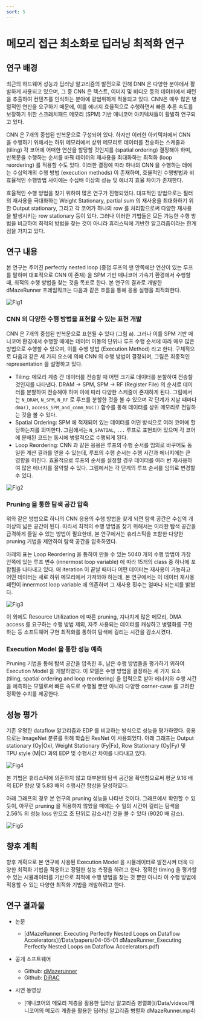 ```yaml
---
sort: 5
---
```


# 메모리 접근 최소화로 딥러닝 최적화 연구

## 연구 배경

최근의 하드웨어 성능과 딥러닝 알고리즘의 발전으로 인해 DNN 은 다양한 분야에서 활발하게 사용되고 있으며, 그 중 CNN 은 텍스트, 이미지 및 비디오 등의 데이터에서 패턴을 추출하여 컨텐츠를 인식하는 분야에 광범위하게 적용되고 있다. CNN은 매우 많은 병렬적인 연산을 요구하기 때문에, 이를 에너지 효율적으로 수행하면서 빠른 추론 속도를 보장하기 위한 스크래치패드 메모리 (SPM) 기반 매니코어 아키텍처들이 활발히 연구되고 있다.

CNN 은 7개의 중첩된 반복문으로 구성되어 있다. 하지만 이러한 아키텍처에서 CNN 을 수행하기 위해서는 하위 메모리에서 상위 메모리로 데이터를 전송하는 스케줄과 (tiling) 각 코어에 어떠한 연산을 할당할 것인지를 (spatial ordering) 결정해야 하며, 반복문을 수행하는 순서를 바꿔 데이터의 재사용을 최대화하는 최적화 (loop reordering) 를 적용할 수도 있다. 이러한 결정에 따라 하나의 CNN 을 수행하는 데에는 수십억개의 수행 방법 (execution methods) 이 존재하며, 효율적인 수행방법과 비효율적인 수행방법 사이에는 수십배 이상의 성능 및 에너지 효율 차이가 존재한다.

효율적인 수행 방법을 찾기 위하여 많은 연구가 진행되었다. 대표적인 방법으로는 필터의 재사용을 극대화하는 Weight Stationary, partial sum 의 재사용을 최대화하기 위한 Output stationary, 그리고 각 코어가 하나의 row 를 처리함으로써 다양한 재사용을 발생시키는 row stationary 등이 있다. 그러나 이러한 기법들은 모든 가능한 수행 방법을 비교하여 최적의 방법을 찾는 것이 아니라 휴리스틱에 기반한 알고리즘이라는 한계점을 가지고 있다.

## 연구 내용

본 연구는 주어진 perfectly nested loop (중첩 루프의 맨 안쪽에만 연산이 있는 루프를 말하며 대표적으로 CNN 이 존재) 을 SPM 기반 매니코어 가속기 환경에서 수행할 때, 최적의 수행 방법을 찾는 것을 목표로 한다. 본 연구의 결과로 개발한 dMazeRunner 프레임워크는 다음과 같은 흐름을 통해 응용 실행을 최적화한다.

![Fig1](/Data/images/04/04-05-01.png)

### CNN 의 다양한 수행 방법을 표현할 수 있는 표현 개발

CNN 은 7개의 중첩된 반복문으로 표현될 수 있다 (그림 a). 그러나 이를 SPM 기반 매니코어 환경에서 수행할 때에는 데이터 이동의 단위나 루프 수행 순서에 따라 매우 많은 방법으로 수행할 수 있으며, 이를 수행 방법 (Execution Method) 라고 한다. 구체적으로 다음과 같은 세 가지 요소에 의해 CNN 의 수행 방법이 결정되며, 그림은 최종적인 representation 을 설명하고 있다.

* Tiling: 메모리 계층 간 데이터를 전송할 때 어떤 크기로 데이터를 분할하여 전송할 것인지를 나타낸다. DRAM -> SPM, SPM -> RF (Register File) 의 순서로 데이터를 분할하여 전송해야 하며 이에 따라 다양한 스케줄이 존재하게 된다. 그림에서는 `N_DRAM`, `N_SPM`, `N_RF` 로 루프를 분할한 것을 볼 수 있으며 각 단계가 지날 때마다 `dma()`, `access_SPM_and_comm_NoC()` 함수를 통해 데이터를 상위 메모리로 전달하는 것을 볼 수 있다.
* Spatial Ordering: SPM 에 적재되어 있는 데이터를 어떤 방식으로 여러 코어에 할당하는지를 의미한다. 그림에서는 `N_SPATIAL`, `...` 루프로 표현되어 있으며 각 코어에 분배된 코드는 동시에 병렬적으로 수행되게 된다.
* Loop Reordering: CNN 과 같은 응용은 루프의 수행 순서를 임의로 바꾸어도 동일한 계산 결과를 얻을 수 있는데, 루프의 수행 순서는 수행 시간과 에너지에는 큰 영향을 미친다. 효율적으로 루프의 순서를 설정할 경우 데이터를 여러 번 재사용하여 많은 에너지를 절약할 수 있다. 그림에서는 각 단계의 루프 순서를 임의로 변경할 수 있다.

![Fig2](/Data/images/04/04-05-02.png)

### Pruning 을 통한 탐색 공간 압축

위와 같은 방법으로 하나의 CNN 응용의 수행 방법을 찾게 되면 탐색 공간은 수십억 개 이상의 넓은 공간이 된다. 따라서 최적의 수행 방법을 찾기 위해서는 이러한 탐색 공간을 급격하게 줄일 수 있는 방법이 필요한데, 본 연구에서는 휴리스틱을 포함한 다양한 pruning 기법을 제안하여 탐색 공간을 압축하였다.

아래의 표는 Loop Reordering 을 통하여 만들 수 있는 5040 개의 수행 방법이 가장 안쪽에 있는 루프 변수 (innermost loop variable) 에 따라 15개의 class 중 하나에 포함됨을 나타내고 있다. 매 iteration 이 끝날 때마다 어떤 데이터는 재사용이 가능하고 어떤 데이터는 새로 하위 메모리에서 가져와야 하는데, 본 연구에서는 이 데이터 재사용 패턴이 innermost loop variable 에 의존하며 그 재사용 횟수는 얼마나 되는지를 밝혔다.

![Fig3](/Data/images/04/04-05-03.png)

이 외에도 Resource Utilization 에 따른 pruning, 지나치게 많은 메모리, DMA access 를 요구하는 수행 방법 제외, 자주 사용되는 데이터를 캐싱하고 병렬화를 구현하는 등 소프트웨어 구현 최적화를 통하여 탐색에 걸리는 시간을 감소시켰다.

### Execution Model 을 통한 성능 예측

Pruning 기법을 통해 탐색 공간을 압축한 후, 남은 수행 방법들을 평가하기 위하여 Execution Model 을 개발하였다. 이 모델은 수행 방법을 결정하는 세 가지 요소 (tiling, spatial ordering and loop reordering) 을 입력으로 받아 에너지와 수행 시간을 예측하는 모델로써 빠른 속도로 수행될 뿐만 아니라 다양한 corner-case 를 고려한 정확한 수치를 제공한다.

## 성능 평가

기존 유명한 dataflow 알고리즘과 EDP 를 비교하는 방식으로 성능을 평가하였다. 응용으로는 ImageNet 분류를 위해 학습된 ResNet 이 사용되었다. 아래 그래프는 Output stationary (Oy|Ox), Weight Stationary (Fy|Fx), Row Stationary (Oy|Fy) 및 TPU style (M|C) 과의 EDP 및 수행시간 차이를 나타내고 있다.

![Fig4](/Data/images/04/04-05-04.png)

본 기법은 휴리스틱에 의존하지 않고 대부분의 탐색 공간을 확인함으로써 평균 9.16 배의 EDP 향상 및 5.83 배의 수행시간 향상을 달성하였다.

아래 그래프의 경우 본 연구의 pruning 성능을 나타낸 것이다. 그래프에서 확인할 수 있듯이, 아무런 pruning 을 적용하지 않았을 때에는 수 일의 시간이 걸리는 탐색을 2.56% 의 성능 loss 만으로 초 단위로 감소시킨 것을 볼 수 있다 (9020 배 감소).

![Fig5](/Data/images/04/04-05-05.png)

## 향후 계획

향후 계획으로 본 연구에 사용된 Execution Model 을 시뮬레이터로 발전시켜 더욱 다양한 최적화 기법을 적용하고 정밀한 성능 측정을 하려고 한다. 정확한 timing 을 평가할 수 있는 시뮬레이터를 기반으로 최적에 수행 방법을 찾는 것 뿐만 아니라 이 수행 방법에 적용할 수 있는 다양한 최적화 기법을 개발하려고 한다.

## 연구 결과물

* 논문
  - [dMazeRunner: Executing Perfectly Nested Loops on Dataflow Accelerators](/Data/papers/04-05-01 dMazeRunner_Executing Perfectly Nested Loops on Dataflow Accelerators.pdf)

* 공개 소프트웨어
  - Github: [dMazerunner](https://github.com/oslab-swrc/dMazeRunner)
  - Github: [DiRAC](https://github.com/oslab-swrc/DiRAC)

* 시연 동영상
  - [매니코어의 메모리 계층을 활용한 딥러닝 알고리즘 병렬화](/Data/videos/매니코어의 메모리 계층을 활용한 딥러닝 알고리즘 병렬화 dMazeRunner.mp4)
